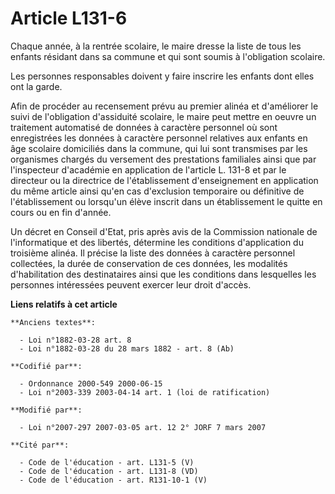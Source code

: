 # Article L131-6

Chaque année, à la rentrée scolaire, le maire dresse la liste de tous les enfants résidant dans sa commune et qui sont soumis
à l'obligation scolaire. 

Les personnes responsables doivent y faire inscrire les enfants dont elles ont la garde. 

Afin de procéder au recensement prévu au premier alinéa et d'améliorer le suivi de l'obligation d'assiduité scolaire, le
maire peut mettre en oeuvre un traitement automatisé de données à caractère personnel où sont enregistrées les données à
caractère personnel relatives aux enfants en âge scolaire domiciliés dans la commune, qui lui sont transmises par les
organismes chargés du versement des prestations familiales ainsi que par l'inspecteur d'académie en application de l'article
L. 131-8 et par le directeur ou la directrice de l'établissement d'enseignement en application du même article ainsi qu'en
cas d'exclusion temporaire ou définitive de l'établissement ou lorsqu'un élève inscrit dans un établissement le quitte en
cours ou en fin d'année. 

Un décret en Conseil d'Etat, pris après avis de la Commission nationale de l'informatique et des libertés, détermine les
conditions d'application du troisième alinéa. Il précise la liste des données à caractère personnel collectées, la durée de
conservation de ces données, les modalités d'habilitation des destinataires ainsi que les conditions dans lesquelles les
personnes intéressées peuvent exercer leur droit d'accès.

**Liens relatifs à cet article**

	**Anciens textes**:

	  - Loi n°1882-03-28 art. 8
	  - Loi n°1882-03-28 du 28 mars 1882 - art. 8 (Ab)

	**Codifié par**:

	  - Ordonnance 2000-549 2000-06-15
	  - Loi n°2003-339 2003-04-14 art. 1 (loi de ratification)

	**Modifié par**:

	  - Loi n°2007-297 2007-03-05 art. 12 2° JORF 7 mars 2007

	**Cité par**:

	  - Code de l'éducation - art. L131-5 (V)
	  - Code de l'éducation - art. L131-8 (VD)
	  - Code de l'éducation - art. R131-10-1 (V)
